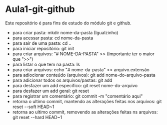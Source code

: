 # Aula1-git-github
Este repositório é para fins de estudo do módulo git e github.
- para criar pasta: mkdir nome-da-pasta (Igualzinho)
- para acessar pasta: cd nome-da-pasta
- para sair de uma pasta: cd ..
- para iniciar repositório: git init 
- para criar arquivos: "# NOME-DA-PASTA" >>  (Importante ter o maior que ">>")
- para listar o que tem na pasta: ls
- para criar arquivos: echo "# nome-da-pasta" >> arquivo.extensão 
- para adiocionar conteúdo (arquivos): git add nome-do-arquivo-pasta
- para adicionar todos os arquivos/pastas: git add
- para desfazer um add especifico: git reset nome-do-arquivo
- para desfazer um add geral: git reset 
- para registrar um comentário: git commit -m "comentário aqui"
- retorna o ultimo commit, mantendo as alterações feitas nos arquivos: git reset --soft HEAD~1
- retorna ao ultimo commit, removendo as alterações feitas ns arquivos: git reset --hard HEAD~1
